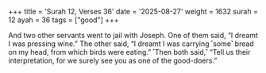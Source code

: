 +++
title = 'Surah 12, Verses 36'
date = '2025-08-27'
weight = 1632
surah = 12
ayah = 36
tags = ["good"]
+++

And two other servants went to jail with Joseph. One of them said, “I dreamt I was pressing wine.” The other said, “I dreamt I was carrying ˹some˺ bread on my head, from which birds were eating.” ˹Then both said,˺ “Tell us their interpretation, for we surely see you as one of the good-doers.”